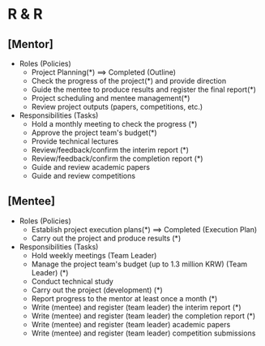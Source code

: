 # R & R
## [Mentor]
- Roles (Policies)
    - Project Planning(*) ==> Completed (Outline)
    - Check the progress of the project(*) and provide direction
    - Guide the mentee to produce results and register the final report(*)
    - Project scheduling and mentee management(*)
    - Review project outputs (papers, competitions, etc.)
- Responsibilities (Tasks)
    - Hold a monthly meeting to check the progress (*)
    - Approve the project team's budget(*)
    - Provide technical lectures
    - Review/feedback/confirm the interim report (*)
    - Review/feedback/confirm the completion report (*)
    - Guide and review academic papers
    - Guide and review competitions

## [Mentee]

- Roles (Policies)
    - Establish project execution plans(*) ==> Completed (Execution Plan)
    - Carry out the project and produce results (*)
- Responsibilities (Tasks)
    - Hold weekly meetings (Team Leader)
    - Manage the project team's budget (up to 1.3 million KRW) (Team Leader) (*)
    - Conduct technical study
    - Carry out the project (development) (*)
    - Report progress to the mentor at least once a month (*)
    - Write (mentee) and register (team leader) the interim report (*)
    - Write (mentee) and register (team leader) the completion report (*)
    - Write (mentee) and register (team leader) academic papers
    - Write (mentee) and register (team leader) competition submissions

